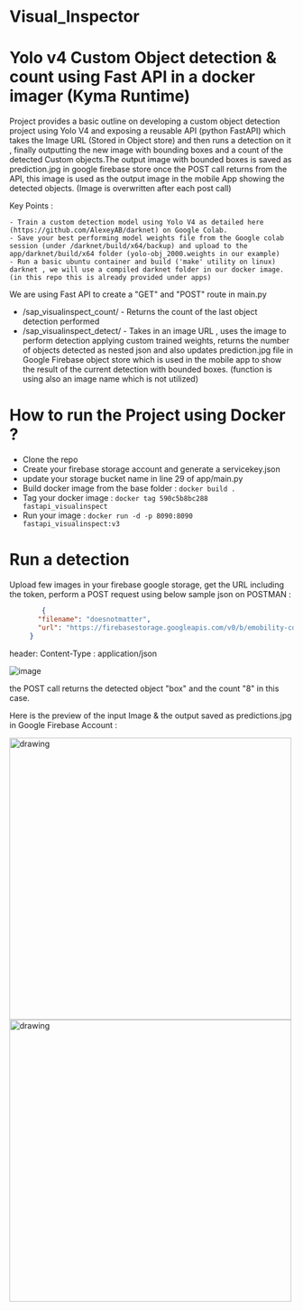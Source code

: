 # Visual_Inspector
# Yolo v4 Custom Object detection & count using Fast API in a docker imager (Kyma Runtime)

Project provides a basic outline on developing a custom object detection project using Yolo V4 and exposing a reusable API (python FastAPI) which takes the Image URL (Stored in Object store) and then runs a detection on it , finally outputting the new image with bounding boxes and a count of the detected Custom objects.The output image with bounded boxes is saved as prediction.jpg in google firebase store once the POST call returns from the API, this image is used as the output image in the mobile App showing the detected objects. (Image is overwritten after each post call)

Key Points : 

    - Train a custom detection model using Yolo V4 as detailed here (https://github.com/AlexeyAB/darknet) on Google Colab. 
    - Save your best performing model weights file from the Google colab session (under /darknet/build/x64/backup) and upload to the app/darknet/build/x64 folder (yolo-obj_2000.weights in our example)
    - Run a basic ubuntu container and build ('make' utility on linux) darknet , we will use a compiled darknet folder in our docker image. (in this repo this is already provided under apps)
    

We are using Fast API to create a "GET" and "POST" route in main.py
 - /sap_visualinspect_count/ - Returns the count of the last object detection performed
 - /sap_visualinspect_detect/ - Takes in an image URL , uses the image to perform detection applying custom trained weights, returns the number of objects detected as nested json and also updates prediction.jpg file in Google Firebase object store which is used in the mobile app to show the result of the current detection with bounded boxes. (function is using also an image name which is not utilized)

 # How to run the Project using Docker ?

 - Clone the repo
 - Create your firebase storage account and generate a servicekey.json 
 - update your storage bucket name in line 29 of app/main.py
 - Build docker image from the base folder :
   ``` docker build . ```
 - Tag your docker image :
    ``` docker tag 590c5b8bc288 fastapi_visualinspect ```
 - Run your image :
   ``` docker run -d -p 8090:8090 fastapi_visualinspect:v3 ```


  # Run a detection 

   Upload few images in your firebase google storage, get the URL including the token, perform a POST request using below sample json on POSTMAN : 

   ```json
           {
          "filename": "doesnotmatter",
          "url": "https://firebasestorage.googleapis.com/v0/b/emobility-cd20b.appspot.com/o/64.jpg?alt=media&token=44324805-02a5-4a78-adcb-d09ce25059db"
        }

   ```
   header: 
   Content-Type : application/json
   
   ![image](https://user-images.githubusercontent.com/41034062/166861007-ca0251f0-7044-4ea8-ba91-45df0a74c127.png)

   the POST call returns the detected object "box" and the count "8" in this case.
   
   Here is the preview of the input Image & the output saved as predictions.jpg in Google Firebase Account : 
   
   <img src="https://user-images.githubusercontent.com/41034062/166861074-e0438050-5538-48d8-acfb-0374a6aac8a9.png" alt="drawing" style="width:500px;"/> <img src="https://user-images.githubusercontent.com/41034062/166861165-f6951eb2-6230-442e-8dd9-4b08e7c84933.png" alt="drawing" style="width:500px;"/>

   
   
   



